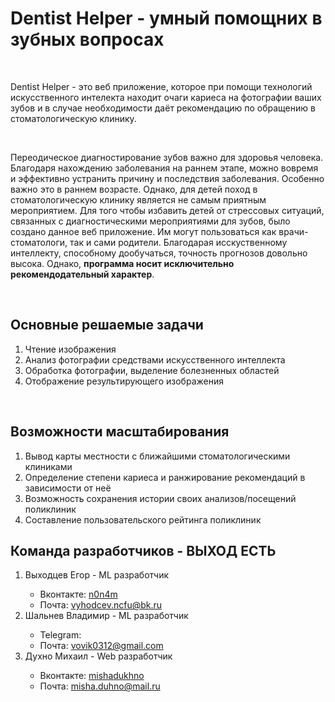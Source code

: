 <h1>Dentist Helper - умный помощних в зубных вопросах</h1>
<br/>
<p>Dentist Helper - это веб приложение, которое при помощи технологий искусственного интелекта находит очаги кариеса на фотографии ваших зубов и в случае необходимости даёт рекомендацию по обращению в стоматологическую клинику.</p>
<br/>
<p>Переодическое диагностирование зубов важно для здоровья человека. Благодаря нахождению заболевания на раннем этапе, можно вовремя и эффективно устранить причину и последствия заболевания. Особенно важно это в раннем возрасте. Однако, для детей поход в стоматологическую клинику является не самым приятным мероприятием. Для того чтобы избавить детей от стрессовых ситуаций, связанных с диагностическими мероприятиями для зубов, было создано данное веб приложение. Им могут пользоваться как врачи-стоматологи, так и сами родители. Благодарая исскуственному интеллекту, способному дообучаться, точность прогнозов довольно высока. Однако, <b>программа носит исключительно рекомендодательный характер</b>.</p>
<br/>
<h2>Основные решаемые задачи</h2>
<ol>
  <li>Чтение изображения</li>
  <li>Анализ фотографии средствами искусственного интеллекта</li>
  <li>Обработка фотографии, выделение болезненных областей</li>
  <li>Отображение результирующего изображения</li>
</ol>
<br/>
<h2>Возможности масштабирования</h2>
<ol>
  <li>Вывод карты местности с ближайшими стоматологическими клиниками</li>
  <li>Определение степени кариеса и ранжирование рекомендаций в зависимости от неё</li>
  <li>Возможность сохранения истории своих анализов/посещений поликлиник</li>
  <li>Составление пользовательского рейтинга поликлиник</li>
</ol>
<h2>Команда разработчиков - ВЫХОД ЕСТЬ</h2>
  <ol>
    <li>Выходцев Егор - ML разработчик</li>
    <ul>
      <li>Вконтакте: <a href="https://vk.com/n0n4m">n0n4m</a></li>
      <li>Почта: <a href="mailto:vyhodcev.ncfu@bk.ru">vyhodcev.ncfu@bk.ru</a></li>
    </ul>
    <li>Шальнев Владимир - ML разработчик</li>
    <ul>
      <li>Telegram: <a href=""></a></li>
      <li>Почта: <a href="mailto:vovik0312@gmail.com">vovik0312@gmail.com</a></li>
    </ul>
    <li>Духно Михаил - Web разработчик</li>
    <ul>
      <li>Вконтакте: <a href="https://vk.com/mishadukhno">mishadukhno</a></li>
      <li>Почта: <a href="mailto:misha.duhno@mail.ru">misha.duhno@mail.ru</a></li>
    </ul>
  </ol>

